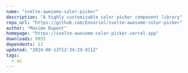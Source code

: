 ```yaml
---
name: "svelte-awesome-color-picker"
description: "A highly customizable color picker component library"
repo_url: "https://github.com/Ennoriel/svelte-awesome-color-picker"
author: "Maxime Dupont"
homepage: "https://svelte-awesome-color-picker.vercel.app"
downloads: 9935
dependents: 13
updated: "2024-08-13T12:34:29.911Z"
tags: 
  - ui
---
```

